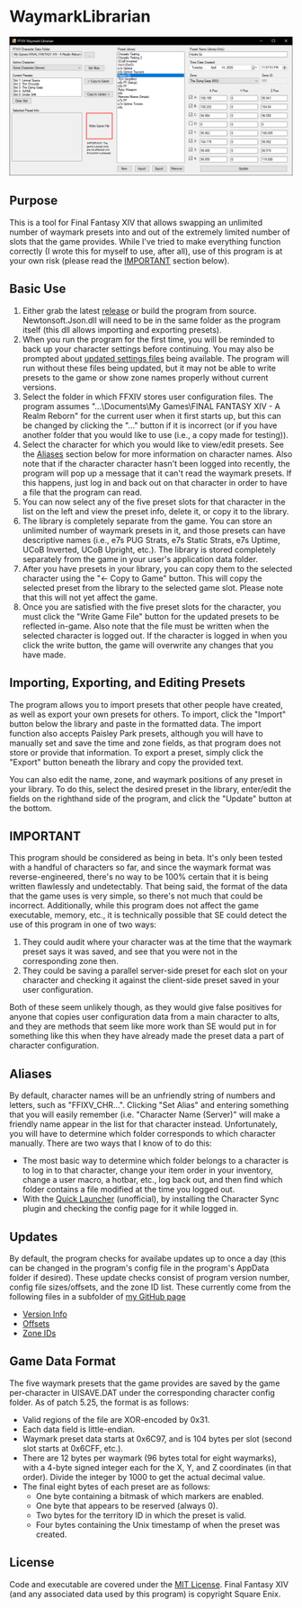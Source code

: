 # WaymarkLibrarian
[![Screenshot](WaymarkLibrarianScreenshot_Small.png)](WaymarkLibrarianScreenshot.png?raw=true)

## Purpose
This is a tool for Final Fantasy XIV that allows swapping an unlimited number of waymark presets into and out of the extremely limited number of slots that the game provides.  While I've tried to make everything function correctly (I wrote this for myself to use, after all), use of this program is at your own risk (please read the [IMPORTANT](#important) section below).

## Basic Use
1. Either grab the latest [release](../../../releases) or build the program from source.  Newtonsoft.Json.dll will need to be in the same folder as the program itself (this dll allows importing and exporting presets).
1. When you run the program for the first time, you will be reminded to back up your character settings before continuing.  You may also be prompted about [updated settings files](#updates) being available.  The program will run without these files being updated, but it may not be able to write presets to the game or show zone names properly without current versions.
1. Select the folder in which FFXIV stores user configuration files.  The program assumes "...\Documents\My Games\FINAL FANTASY XIV - A Realm Reborn" for the current user when it first starts up, but this can be changed by clicking the "..." button if it is incorrect (or if you have another folder that you would like to use (i.e., a copy made for testing)).
1. Select the character for which you would like to view/edit presets.  See the [Aliases](#aliases) section below for more information on character names.  Also note that if the character character hasn't been logged into recently, the program will pop up a message that it can't read the waymark presets.  If this happens, just log in and back out on that character in order to have a file that the program can read.
1. You can now select any of the five preset slots for that character in the list on the left and view the preset info, delete it, or copy it to the library.
1. The library is completely separate from the game.  You can store an unlimited number of waymark presets in it, and those presets can have descriptive names (i.e., e7s PUG Strats, e7s Static Strats, e7s Uptime, UCoB Inverted, UCoB Upright, etc.).  The library is stored completely separately from the game in your user's application data folder.
1. After you have presets in your library, you can copy them to the selected character using the "<- Copy to Game" button.  This will copy the selected preset from the library to the selected game slot.  Please note that this will not yet affect the game.
1. Once you are satisfied with the five preset slots for the character, you must click the "Write Game File" button for the updated presets to be reflected in-game.  Also note that the file must be written when the selected character is logged out.  If the character is logged in when you click the write button, the game will overwrite any changes that you have made.

## Importing, Exporting, and Editing Presets
The program allows you to import presets that other people have created, as well as export your own presets for others.  To import, click the "Import" button below the library and paste in the formatted data.  The import function also accepts Paisley Park presets, although you will have to manually set and save the time and zone fields, as that program does not store or provide that information.  To export a preset, simply click the "Export" button beneath the library and copy the provided text.

You can also edit the name, zone, and waymark positions of any preset in your library.  To do this, select the desired preset in the library, enter/edit the fields on the righthand side of the program, and click the "Update" button at the bottom.

## IMPORTANT
This program should be considered as being in beta.  It's only been tested with a handful of characters so far, and since the waymark format was reverse-engineered, there's no way to be 100% certain that it is being written flawlessly and undetectably.  That being said, the format of the data that the game uses is very simple, so there's not much that could be incorrect.
Additionally, while this program does not affect the game executable, memory, etc., it is technically possible that SE could detect the use of this program in one of two ways:
1) They could audit where your character was at the time that the waymark preset says it was saved, and see that you were not in the corresponding zone then.
2) They could be saving a parallel server-side preset for each slot on your character and checking it against the client-side preset saved in your user configuration.

Both of these seem unlikely though, as they would give false positives for anyone that copies user configuration data from a main character to alts, and they are methods that seem like more work than SE would put in for something like this when they have already made the preset data a part of character configuration.

## Aliases
By default, character names will be an unfriendly string of numbers and letters, such as "FFIXV_CHR...".  Clicking "Set Alias" and entering something that you will easily remember (i.e. "Character Name (Server)" will make a friendly name appear in the list for that character instead.  Unfortunately, you will have to determine which folder corresponds to which character manually.  There are two ways that I know of to do this:
* The most basic way to determine which folder belongs to a character is to log in to that character, change your item order in your inventory, change a user macro, a hotbar, etc., log back out, and then find which folder contains a file modified at the time you logged out.
* With the [Quick Launcher](https://github.com/goatcorp/FFXIVQuickLauncher) (unofficial), by installing the Character Sync plugin and checking the config page for it while logged in.

## Updates
By default, the program checks for availabe updates up to once a day (this can be changed in the program's config file in the program's AppData folder if desired).  These update checks consist of program version number, config file sizes/offsets, and the zone ID list.  These currently come from the following files in a subfolder of [my GitHub page](https://punishedpineapple.github.io)
* [Version Info](https://punishedpineapple.github.io/WaymarkLibrarian/Support/CurrentVersions.dat)
* [Offsets](https://punishedpineapple.github.io/WaymarkLibrarian/Support/GameData.cfg)
* [Zone IDs](https://punishedpineapple.github.io/WaymarkLibrarian/Support/ZoneDictionary.dat)

## Game Data Format
The five waymark presets that the game provides are saved by the game per-character in UISAVE.DAT under the corresponding character config folder.  As of patch 5.25, the format is as follows:
* Valid regions of the file are XOR-encoded by 0x31.
* Each data field is little-endian.
* Waymark preset data starts at 0x6C97, and is 104 bytes per slot (second slot starts at 0x6CFF, etc.).
* There are 12 bytes per waymark (96 bytes total for eight waymarks), with a 4-byte signed integer each for the X, Y, and Z coordinates (in that order).  Divide the integer by 1000 to get the actual decimal value.
* The final eight bytes of each preset are as follows:
  * One byte containing a bitmask of which markers are enabled.
  * One byte that appears to be reserved (always 0).
  * Two bytes for the territory ID in which the preset is valid.
  * Four bytes containing the Unix timestamp of when the preset was created.

## License
Code and executable are covered under the [MIT License](../LICENSE).  Final Fantasy XIV (and any associated data used by this program) is copyright Square Enix.
